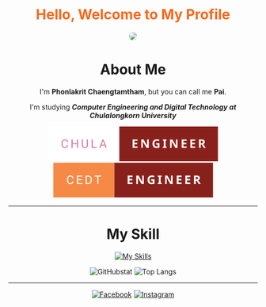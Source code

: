 <h1 align="center", style="color: #F7681B">Hello, Welcome to My Profile</h1>

<center><img src="https://cdn.discordapp.com/attachments/1257223209313636383/1257224348121436252/GudakoWithGun.png?ex=66c8d7aa&is=66c7862a&hm=4aa2b340934604ea922267beae5dd5f3156edd1b7352b576333124e9ec57c792&" style="border-radius: 50%; width: 50%;, margin: 0 auto">

<h1 align="center">About Me</h1>

I'm **Phonlakrit Chaengtamtham**, but you can call me **Pai**.

I'm studying **_Computer Engineering and Digital Technology at Chulalongkorn University_**

![forthebadge](https://github.com/CEDT-Chula/For-The-Cedt-Badge/blob/main/badges/chula-engineer.svg?raw=true) ![forthebadge](https://raw.githubusercontent.com/CEDT-Chula/For-The-Cedt-Badge/9158fba08249df3322bb7e08b5b41ab7633fc62a/badges/cedt-engineer.svg)
 
--------
# My Skill
[![My Skills](https://skillicons.dev/icons?i=c,cpp,html,css,js,vue,unity)](https://skillicons.dev)

![GitHubstat](https://github-readme-stats.vercel.app/api?username=itzPEKOS&show_icons=true&theme=codeSTACKr)
![Top Langs](https://github-readme-stats.vercel.app/api/top-langs/?username=itzPEKOS&layout=donut-vertical)

--------
<a href="https://www.facebook.com/pai.phonlakrit/">![Facebook](https://img.shields.io/badge/Facebook-%231877F2.svg?style=for-the-badge&logo=Facebook&logoColor=white)</a> <a href="https://www.instagram.com/pplk_pai/">![Instagram](https://img.shields.io/badge/Instagram-%23E4405F.svg?style=for-the-badge&logo=Instagram&logoColor=white)</a>
</center>